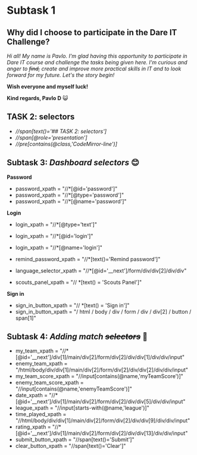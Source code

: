 # Subtask 1 
## Why did I choose to participate in the Dare IT Challenge?
*Hi all! My name is Pavlo. I'm glad having this opportunity to participate in Dare IT course and challenge the tasks being given here. I'm curious and anger to ~~find,~~ create and improve more practical skills in IT and to look forward for my future. Let's the story begin!*

**Wish everyone and myself luck!**

__Kind regards, Pavlo D__
😺


## TASK 2: selectors

* *//span[text()='## TASK 2: selectors']*
* *//span[@role='presentation']* 
* *//pre[contains(@class,'CodeMirror-line')]*

## Subtask 3: *Dashboard selectors* :blush:
  
  **Password** 
*  password_xpath = "//*[@id='password']"
*  password_xpath = "//*[@type='password']"
*  password_xpath = "//*[@name='password']"
  
  **Login**  
* login_xpath = "//*[@type='text']"
* login_xpath = "//*[@id='login']"
* login_xpath = "//*[@name='login']"
     
* remind_password_xpath = "//*[text()='Remind password']"
    
* language_selector_xpath = "//*[@id='__next']/form/div/div[2]/div/div"
    
* scouts_panel_xpath = "// *[text() = 'Scouts Panel']"
    
**Sign in**
 * sign_in_button_xpath = "// *[text() = 'Sign in']"
 * sign_in_button_xpath = "/ html / body / div / form / div / div[2] / button / span[1]"

## Subtask 4: *Adding match ~~selectors~~* 🙂

 * my_team_xpath = "//*[@id='__next']/div[1]/main/div[2]/form/div[2]/div/div[1]/div/div/input"
 * enemy_team_xpath = "/html/body/div/div[1]/main/div[2]/form/div[2]/div/div[2]/div/div/input"
 * my_team_score_xpath = "//input[contains(@name,'myTeamScore')]"
 * enemy_team_score_xpath = "//input[contains(@name,'enemyTeamScore')]"
 * date_xpath = "//*[@id='__next']/div[1]/main/div[2]/form/div[2]/div/div[5]/div/div/input"
 * league_xpath = "//input[starts-with(@name,'league')]"
 * time_played_xpath = "//html/body/div/div[1]/main/div[2]/form/div[2]/div/div[9]/div/div/input"
 * rating_xpath = "//*[@id='__next']/div[1]/main/div[2]/form/div[2]/div/div[13]/div/div/input"
 * submit_button_xpath = "//span[text()='Submit']"
 * clear_button_xpath = "//span[text()='Clear']"
